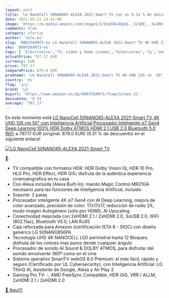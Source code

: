 ```yaml
---
layout: post
title: 'LG NanoCell 50NANO85-ALEXA 2021-Smart TV con un 9.31 % de descuento'
date: 2021-05-22 14:42:08
image: 'https://m.media-amazon.com/images/I/61m56L4QykL._SL500_._SL400_.jpg'
comments: true
category: ofertas
author: 'tole.es'
slug: 'B08Y56XM73-es LG NanoCell 50NANO85-ALEXA 2021-Smart TV 4K UHD 126 cm 50"...'
sku: 'B08Y56XM73-es'
tags: [ 'Electrónica','TV, vídeo y home cinema','Televisores','lg','smart','tv', ]
actualPrice: 797.17 EUR
currency: EUR
price: 797.17
comparePrice: 879.0 EUR
prodname: 'LG NanoCell 50NANO85-ALEXA 2021-Smart TV 4K UHD 126 cm  50"  con Inteligencia Artificial  Procesador Inteligente α7 Gen4  Deep Learning  100% HDR  Dolby ATMOS  HDMI 2.1  USB 2.0  Bluetooth 5.0  WiFi'
country: 'es'
flag: '🇪🇸'
brand: 'LG'
buyurl: 'https://www.amazon.es/dp/B08Y56XM73/?tag=tolees-21'
descuento: '9.31'
average: '797.17'
---
```


En este momento está [LG NanoCell 50NANO85-ALEXA 2021-Smart TV 4K UHD 126 cm  50"  con Inteligencia Artificial  Procesador Inteligente α7 Gen4  Deep Learning  100% HDR  Dolby ATMOS  HDMI 2.1  USB 2.0  Bluetooth 5.0  WiFi](https://www.amazon.es/dp/B08Y56XM73/?tag=tolees-21) a 797.17 EUR (original: 879.0 EUR) (9.31 %  de descuento) en el siguiente enlace!

[![LG NanoCell 50NANO85-ALEXA 2021-Smart TV](https://m.media-amazon.com/images/I/61m56L4QykL._SL500_._SL400_.jpg)](https://www.amazon.es/dp/B08Y56XM73/?tag=tolees-21)

🔎:

- TV compatible con formatos HDR: HDR Dolby Vision IQ, HDR 10 Pro, HLG Pro, HDR Effect, HDR GiG; disfruta de la auténtica experiencia cinematográfica en tu casa
- Con Alexa incluida (Alexa Built-In); mando Magic Control MR21GA necesario para las funciones de Inteligencia Artificial, incluido
- Soporte: 2 patas
- Procesador inteligente 4K α7 Gen4 con AI Deep Learning, mejora de color avanzado, precisión de color: 17x17x17, reducción de ruido 2X, modo imagen Autogénero (sólo por HDMI), AI Upscaling
- Conectividad mejorada con 2xHDMI 2.1 / 2xHDMI 2.0, 3xUSB 2.0, WiFi (802.11ac), Bluetooth V5.0, LAN RJ45
- Caja reforzada para Amazon (certificación ISTA 6 - SIOC) con diseño genérico LG 50NANO856PA
- Tecnología UHD 4K NANOCELL LED perimetral hasta 12 Bloques; disfruta de los colores mas puros desde cualquier ángulo
- Procesador de sonido AI Sound & DOLBY ATMOS, para disfrutar del sonido envolvente 360º como en el cine
- Sistema operativo SmartTV webOS 6.0 Premium: el más fácil, rápido y seguro (Certificado por UL Cybersecurity); con Inteligencia Artificial: LG ThinQ AI, Asistente de Google, Alexa y Air Play 2
- Gaming Pro TV: -, AMD FreeSync Compatible, HDR GiG, VRR / ALLM, 2xHDMI 2.1 / 2xHDMI 2.0

[🛒 Aquí!!!](https://www.amazon.es/dp/B08Y56XM73/?tag=tolees-21)
